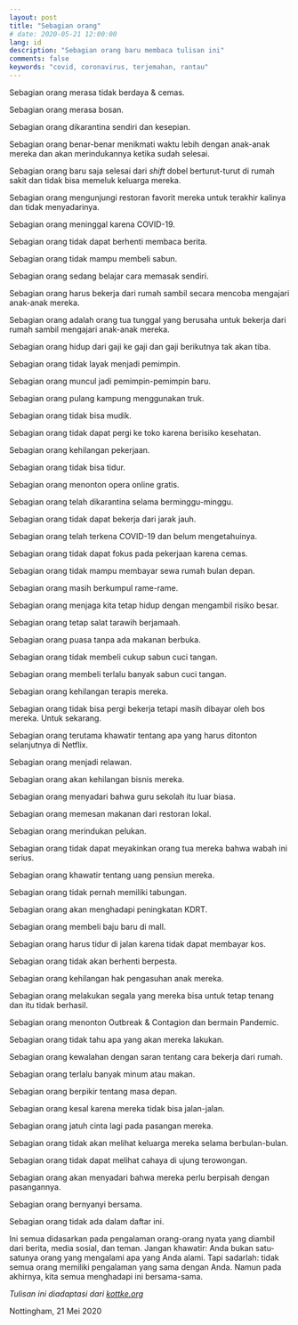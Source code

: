 ```yaml
---
layout: post
title: "Sebagian orang"
# date: 2020-05-21 12:00:00
lang: id
description: "Sebagian orang baru membaca tulisan ini"
comments: false
keywords: "covid, coronavirus, terjemahan, rantau"
--- 
```


Sebagian orang merasa tidak berdaya & cemas.

Sebagian orang merasa bosan.

Sebagian orang dikarantina sendiri dan kesepian.

Sebagian orang benar-benar menikmati waktu lebih dengan anak-anak mereka dan akan merindukannya ketika sudah selesai.

Sebagian orang baru saja selesai dari _shift_ dobel berturut-turut di rumah sakit dan tidak bisa memeluk keluarga mereka.

Sebagian orang mengunjungi restoran favorit mereka untuk terakhir kalinya dan tidak menyadarinya.

Sebagian orang meninggal karena COVID-19.

Sebagian orang tidak dapat berhenti membaca berita.

Sebagian orang tidak mampu membeli sabun.

Sebagian orang sedang belajar cara memasak sendiri.

Sebagian orang harus bekerja dari rumah sambil secara mencoba mengajari anak-anak mereka.

Sebagian orang adalah orang tua tunggal yang berusaha untuk bekerja dari rumah sambil mengajari anak-anak mereka.

Sebagian orang hidup dari gaji ke gaji dan gaji berikutnya tak akan tiba.

Sebagian orang tidak layak menjadi pemimpin.

Sebagian orang muncul jadi pemimpin-pemimpin baru.

Sebagian orang pulang kampung menggunakan truk.

Sebagian orang tidak bisa mudik.

Sebagian orang tidak dapat pergi ke toko karena berisiko kesehatan.

Sebagian orang kehilangan pekerjaan.

Sebagian orang tidak bisa tidur.

Sebagian orang menonton opera online gratis.

Sebagian orang telah dikarantina selama berminggu-minggu.

Sebagian orang tidak dapat bekerja dari jarak jauh.

Sebagian orang telah terkena COVID-19 dan belum mengetahuinya.

Sebagian orang tidak dapat fokus pada pekerjaan karena cemas.

Sebagian orang tidak mampu membayar sewa rumah bulan depan.

Sebagian orang masih berkumpul rame-rame.

Sebagian orang menjaga kita tetap hidup dengan mengambil risiko besar.

Sebagian orang tetap salat tarawih berjamaah.

Sebagian orang puasa tanpa ada makanan berbuka.

Sebagian orang tidak membeli cukup sabun cuci tangan.

Sebagian orang membeli terlalu banyak sabun cuci tangan.

Sebagian orang kehilangan terapis mereka.

Sebagian orang tidak bisa pergi bekerja tetapi masih dibayar oleh bos mereka. Untuk sekarang.

Sebagian orang terutama khawatir tentang apa yang harus ditonton selanjutnya di Netflix.

Sebagian orang menjadi relawan.

Sebagian orang akan kehilangan bisnis mereka.

Sebagian orang menyadari bahwa guru sekolah itu luar biasa.

Sebagian orang memesan makanan dari restoran lokal.

Sebagian orang merindukan pelukan.

Sebagian orang tidak dapat meyakinkan orang tua mereka bahwa wabah ini serius.

Sebagian orang khawatir tentang uang pensiun mereka.

Sebagian orang tidak pernah memiliki tabungan.

Sebagian orang akan menghadapi peningkatan KDRT.

Sebagian orang membeli baju baru di mall.

Sebagian orang harus tidur di jalan karena tidak dapat membayar kos.

Sebagian orang tidak akan berhenti berpesta.

Sebagian orang kehilangan hak pengasuhan anak mereka.

Sebagian orang melakukan segala yang mereka bisa untuk tetap tenang dan itu tidak berhasil.

Sebagian orang menonton Outbreak & Contagion dan bermain Pandemic.

Sebagian orang tidak tahu apa yang akan mereka lakukan.

Sebagian orang kewalahan dengan saran tentang cara bekerja dari rumah.

Sebagian orang terlalu banyak minum atau makan.

Sebagian orang berpikir tentang masa depan.

Sebagian orang kesal karena mereka tidak bisa jalan-jalan.

Sebagian orang jatuh cinta lagi pada pasangan mereka.

Sebagian orang tidak akan melihat keluarga mereka selama berbulan-bulan.

Sebagian orang tidak dapat melihat cahaya di ujung terowongan.

Sebagian orang akan menyadari bahwa mereka perlu berpisah dengan pasangannya.

Sebagian orang bernyanyi bersama.

Sebagian orang tidak ada dalam daftar ini.

Ini semua didasarkan pada pengalaman orang-orang nyata yang diambil dari berita, media sosial, dan teman. Jangan khawatir: Anda bukan satu-satunya orang yang mengalami apa yang Anda alami. Tapi sadarlah: tidak semua orang memiliki pengalaman yang sama dengan Anda. Namun pada akhirnya, kita semua menghadapi ini bersama-sama.


_Tulisan ini diadaptasi dari [kottke.org][1]_

Nottingham, 21 Mei 2020

[1]:	https://kottke.org/20/03/some-people